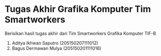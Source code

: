 # Tugas Akhir Grafika Komputer Tim Smartworkers
Berisikan hasil tugas akhir dari Tim Smartworkers Grafika Komputer TIF-B
1. Aditya Ikhwan Saputro (205150207111012)
2. Bagus Dermawan Mulya (205150201111016)
